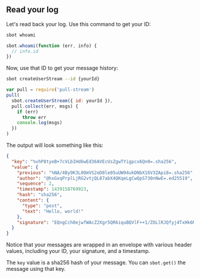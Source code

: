 ## Read your log

Let's read back your log.
Use this command to get your ID:

```bash
sbot whoami
```
```js
sbot.whoami(function (err, info) {
  // info.id
})
```

Now, use that ID to get your message history:

```bash
sbot createUserStream --id {yourId}
```
```js
var pull = require('pull-stream')
pull(
  sbot.createUserStream({ id: yourId }),
  pull.collect(err, msgs) {
    if (err)
      throw err
    console.log(msgs)
  })
)
```

The output will look something like this:

```json
{
  "key": "%vhP8tyeB+7cVLbIHd6wEd36AVEcUsZgwTYigpcx6Qn0=.sha256",
  "value": {
    "previous": "%NA/4By9K3L0OmVS2eD8le05uUW94ukDNbX16V3ZApi8=.sha256",
    "author": "@hxGxqPrplLjRG2vtjQL87abX4QKqeLgCwQpS730nNwE=.ed25519",
    "sequence": 2,
    "timestamp": 1439158769923,
    "hash": "sha256",
    "content": {
      "type": "post",
      "text": "Hello, world!"
    },
    "signature": "EQngCchOejwfWAcZ2Xgr5QR6iquBQVlF++1/ZOLlRJQfyj4TxHk6MHRUKV/o7L35h2zfL1K+Il991JxrxCT+BA==.sig.ed25519"
  }
}
```

Notice that your messages are wrapped in an envelope with various header values, including your ID, your signature, and a timestamp.

The `key` value is a sha256 hash of your message.
You can `sbot.get()` the message using that key.